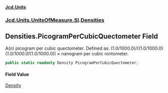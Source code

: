 #### [Jcd.Units](index.md 'index')
### [Jcd.Units.UnitsOfMeasure.SI](Jcd.Units.UnitsOfMeasure.SI.md 'Jcd.Units.UnitsOfMeasure.SI').[Densities](Densities.md 'Jcd.Units.UnitsOfMeasure.SI.Densities')

## Densities.PicogramPerCubicQuectometer Field

A(n) picogram per cubic quectometer. Defined as: (1.0/1000.0)/((1.0/1000.0)*(1.0/1000.0)*(1.0/1000.0)) × nanogram per cubic rontometer.

```csharp
public static readonly Density PicogramPerCubicQuectometer;
```

#### Field Value
[Density](Density.md 'Jcd.Units.UnitTypes.Density')